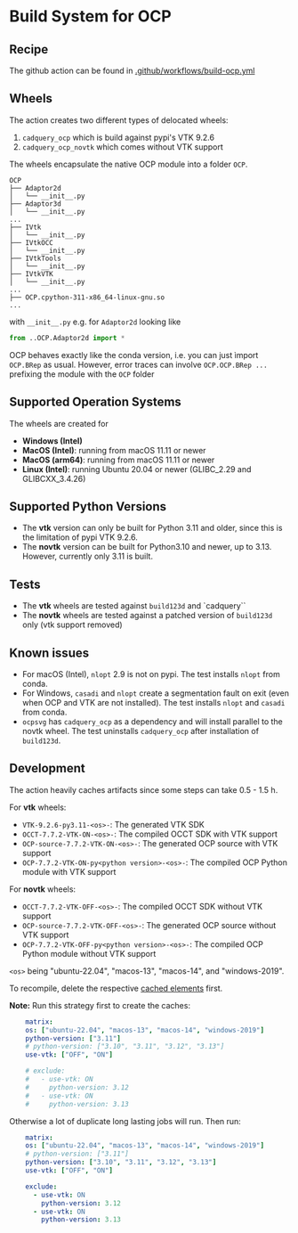 # Build System for OCP

## Recipe

The github action can be found in [.github/workflows/build-ocp.yml](.github/workflows/build-ocp.yml)

## Wheels

The action creates two different types of delocated wheels:

1. `cadquery_ocp` which is build against pypi's VTK 9.2.6
2. `cadquery_ocp_novtk` which comes without VTK support

The wheels encapsulate the native OCP module into a folder `OCP`.

```
OCP
├── Adaptor2d
│   └── __init__.py
├── Adaptor3d
│   └── __init__.py
...
├── IVtk
│   └── __init__.py
├── IVtkOCC
│   └── __init__.py
├── IVtkTools
│   └── __init__.py
├── IVtkVTK
│   └── __init__.py
...
├── OCP.cpython-311-x86_64-linux-gnu.so
...
```

with `__init__.py` e.g. for `Adaptor2d` looking like

```python
from ..OCP.Adaptor2d import *
```

OCP behaves exactly like the conda version, i.e. you can just ìmport `OCP.BRep` as usual. However, error traces can involve `OCP.OCP.BRep ...` prefixing the module with the `OCP` folder


## Supported Operation Systems
The wheels are created for

- **Windows (Intel)**
- **MacOS (Intel)**: running from macOS 11.11 or newer
- **MacOS (arm64)**: running from macOS 11.11 or newer
- **Linux (Intel)**: running Ubuntu 20.04 or newer (GLIBC_2.29 and GLIBCXX_3.4.26)

## Supported Python Versions

- The **vtk** version can only be built for Python 3.11 and older, since this is the limitation of pypi VTK 9.2.6.
- The **novtk** version can be built for Python3.10 and newer, up to 3.13. However, currently only 3.11 is built.

## Tests

- The **vtk** wheels are tested against `build123d` and `cadquery``
- The **novtk** wheels are tested against a patched version of `build123d` only (vtk support removed)

## Known issues

- For macOS (Intel), `nlopt` 2.9 is not on pypi. The test installs `nlopt` from conda.
- For Windows, `casadi` and `nlopt` create a segmentation fault on exit (even when OCP and VTK are not installed). The test installs `nlopt` and `casadi` from conda.
- `ocpsvg` has `cadquery_ocp` as a dependency and will install parallel to the novtk wheel. The test uninstalls `cadquery_ocp` after installation of `build123d`.

## Development

The action heavily caches artifacts since some steps can take 0.5 - 1.5 h.

For **vtk** wheels:

- `VTK-9.2.6-py3.11-<os>-`: The generated VTK SDK
- `OCCT-7.7.2-VTK-ON-<os>-`: The compiled OCCT SDK with VTK support
- `OCP-source-7.7.2-VTK-ON-<os>-`: The generated OCP source with VTK support
- `OCP-7.7.2-VTK-ON-py<python version>-<os>-`: The compiled OCP Python module with VTK support

For **novtk** wheels:

- `OCCT-7.7.2-VTK-OFF-<os>-`: The compiled OCCT SDK without VTK support
- `OCP-source-7.7.2-VTK-OFF-<os>-`: The generated OCP source without VTK support
- `OCP-7.7.2-VTK-OFF-py<python version>-<os>-`: The compiled OCP Python module without VTK support

`<os>` being "ubuntu-22.04", "macos-13", "macos-14", and "windows-2019".

To recompile, delete the respective [cached elements](https://github.com/bernhard-42/repackage-ocp/actions/caches) first.

**Note:**
Run this strategy first to create the caches:

```yaml
    matrix:
    os: ["ubuntu-22.04", "macos-13", "macos-14", "windows-2019"]
    python-version: ["3.11"]
    # python-version: ["3.10", "3.11", "3.12", "3.13"]
    use-vtk: ["OFF", "ON"]

    # exclude:
    #   - use-vtk: ON
    #     python-version: 3.12
    #   - use-vtk: ON
    #     python-version: 3.13
```

Otherwise a lot of duplicate long lasting jobs will run.
Then run:

```yaml
    matrix:
    os: ["ubuntu-22.04", "macos-13", "macos-14", "windows-2019"]
    # python-version: ["3.11"]
    python-version: ["3.10", "3.11", "3.12", "3.13"]
    use-vtk: ["OFF", "ON"]

    exclude:
      - use-vtk: ON
        python-version: 3.12
      - use-vtk: ON
        python-version: 3.13
```
